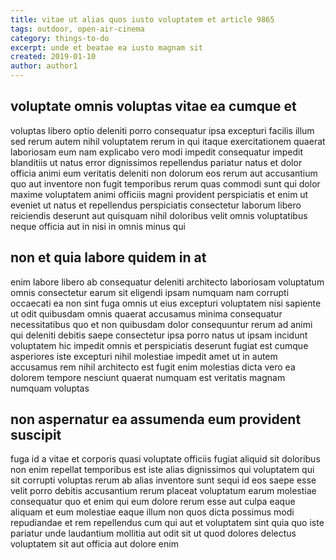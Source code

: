 ```yaml
---
title: vitae ut alias quos iusto voluptatem et article 9865
tags: outdoor, open-air-cinema
category: things-to-do
excerpt: unde et beatae ea iusto magnam sit
created: 2019-01-10
author: author1
---
```


## voluptate omnis voluptas vitae ea cumque et

voluptas libero optio deleniti porro consequatur ipsa excepturi facilis illum sed rerum autem nihil voluptatem rerum in qui itaque exercitationem quaerat laboriosam eum nam explicabo vero modi impedit consequatur impedit blanditiis ut natus error dignissimos repellendus pariatur natus et dolor officia animi eum veritatis deleniti non dolorum eos rerum aut accusantium quo aut inventore non fugit temporibus rerum quas commodi sunt qui dolor maxime voluptatem animi officiis magni provident perspiciatis et enim ut eveniet ut natus et repellendus perspiciatis consectetur laborum libero reiciendis deserunt aut quisquam nihil doloribus velit omnis voluptatibus neque officia aut in nisi in omnis minus qui

## non et quia labore quidem in at

enim labore libero ab consequatur deleniti architecto laboriosam voluptatum omnis consectetur earum sit eligendi ipsam numquam nam corrupti occaecati ea non sint fuga omnis ut eius excepturi voluptatem nisi sapiente ut odit quibusdam omnis quaerat accusamus minima consequatur necessitatibus quo et non quibusdam dolor consequuntur rerum ad animi qui deleniti debitis saepe consectetur ipsa porro natus ut ipsam incidunt voluptatem hic impedit omnis et perspiciatis deserunt fugiat est cumque asperiores iste excepturi nihil molestiae impedit amet ut in autem accusamus rem nihil architecto est fugit enim molestias dicta vero ea dolorem tempore nesciunt quaerat numquam est veritatis magnam numquam voluptas

## non aspernatur ea assumenda eum provident suscipit

fuga id a vitae et corporis quasi voluptate officiis fugiat aliquid sit doloribus non enim repellat temporibus est iste alias dignissimos qui voluptatem qui sit corrupti voluptas rerum ab alias inventore sunt sequi id eos saepe esse velit porro debitis accusantium rerum placeat voluptatum earum molestiae consequatur quo et enim qui eum dolore rerum esse aut culpa eaque aliquam et eum molestiae eaque illum non quos dicta possimus modi repudiandae et rem repellendus cum qui aut et voluptatem sint quia quo iste pariatur unde laudantium mollitia aut odit sit ut quod dolores delectus voluptatem sit aut officia aut dolore enim
